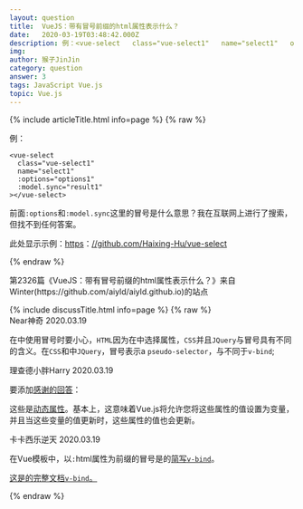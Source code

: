 ```yaml
---
layout: question
title:  VueJS：带有冒号前缀的html属性表示什么？
date:   2020-03-19T03:48:42.000Z
description: 例：<vue-select   class="vue-select1"   name="select1"   options="options1...
img: 
author: 猴子JinJin
category: question
answer: 3
tags: JavaScript Vue.js
topic: Vue.js
---
```

<div class="article-root">
  <div class="article">
    {% include articleTitle.html info=page %}
    {% raw %}
    <div class="article-content"><p><font style="vertical-align: inherit;"><font style="vertical-align: inherit;">例：</font></font></p>

<pre><code>&lt;vue-select <font></font>
  class="vue-select1" <font></font>
  name="select1"<font></font>
  :options="options1" <font></font>
  :model.sync="result1"<font></font>
&gt;&lt;/vue-select&gt;<font></font>
</code></pre>

<p><font style="vertical-align: inherit;"><font style="vertical-align: inherit;">前面</font></font><code>:options</code><font style="vertical-align: inherit;"><font style="vertical-align: inherit;">和</font></font><code>:model.sync</code><font style="vertical-align: inherit;"><font style="vertical-align: inherit;">这里</font><font style="vertical-align: inherit;">的冒号是什么意思</font><font style="vertical-align: inherit;">？</font><font style="vertical-align: inherit;">我在互联网上进行了搜索，但找不到任何答案。</font></font></p>

<p><font style="vertical-align: inherit;"><font style="vertical-align: inherit;">此处显示示例：</font><a href="https://github.com/Haixing-Hu/vue-select" rel="noreferrer"><font style="vertical-align: inherit;">https</font></a><font style="vertical-align: inherit;">：</font></font><a href="https://github.com/Haixing-Hu/vue-select" rel="noreferrer"><font style="vertical-align: inherit;"><font style="vertical-align: inherit;">//github.com/Haixing-Hu/vue-select</font></font></a></p></div>
    {% endraw %}
  </div>
  <p class="winter_mark">第2326篇《VueJS：带有冒号前缀的html属性表示什么？》来自Winter(https://github.com/aiyld/aiyld.github.io)的站点</p>
  <div class="discuss-wrapper">
    {% include discussTitle.html info=page %}
    {% raw %}
    <div class="discuss-item">
        <div class="discuss-parent">
          <div class="discuss-meta">
            <span class="discuss-user">Near神奇</span>
            <span class="discuss-time">2020.03.19</span>
          </div>
          <div class="discuss-comment"><p><font style="vertical-align: inherit;"><font style="vertical-align: inherit;">在中使用冒号时要小心，</font></font><code>HTML</code><font style="vertical-align: inherit;"><font style="vertical-align: inherit;">因为</font><font style="vertical-align: inherit;">在中</font><font style="vertical-align: inherit;">选择属性，</font></font><code>CSS</code><font style="vertical-align: inherit;"><font style="vertical-align: inherit;">并且</font></font><code>JQuery</code><font style="vertical-align: inherit;"><font style="vertical-align: inherit;">与冒号具有不同的含义。</font><font style="vertical-align: inherit;">在</font></font><code>CSS</code><font style="vertical-align: inherit;"><font style="vertical-align: inherit;">和中</font></font><code>JQuery</code><font style="vertical-align: inherit;"><font style="vertical-align: inherit;">，冒号表示a </font></font><code>pseudo-selector</code><font style="vertical-align: inherit;"><font style="vertical-align: inherit;">，与不同于</font></font><code>v-bind</code><font style="vertical-align: inherit;"><font style="vertical-align: inherit;">;</font></font></p></div>
        </div></div><div class="discuss-item">
        <div class="discuss-parent">
          <div class="discuss-meta">
            <span class="discuss-user">理查德小胖Harry</span>
            <span class="discuss-time">2020.03.19</span>
          </div>
          <div class="discuss-comment"><p><font style="vertical-align: inherit;"><font style="vertical-align: inherit;">要添加</font></font><a href="https://stackoverflow.com/a/44955735/4115031"><font style="vertical-align: inherit;"><font style="vertical-align: inherit;">感谢的回答</font></font></a><font style="vertical-align: inherit;"><font style="vertical-align: inherit;">：</font></font></p>

<p><font style="vertical-align: inherit;"><font style="vertical-align: inherit;">这些是</font></font><a href="https://vuejs.org/v2/guide/class-and-style.html" rel="nofollow noreferrer"><font style="vertical-align: inherit;"><font style="vertical-align: inherit;">动态属性</font></font></a><font style="vertical-align: inherit;"><font style="vertical-align: inherit;">。</font><font style="vertical-align: inherit;">基本上，这意味着Vue.js将允许您将这些属性的值设置为变量，并且当这些变量的值更新时，这些属性的值也会更新。</font></font></p></div>
        </div></div><div class="discuss-item">
        <div class="discuss-parent">
          <div class="discuss-meta">
            <span class="discuss-user">卡卡西乐逆天</span>
            <span class="discuss-time">2020.03.19</span>
          </div>
          <div class="discuss-comment"><p><font style="vertical-align: inherit;"><font style="vertical-align: inherit;">在Vue模板中，以</font></font><code>:</code><font style="vertical-align: inherit;"><font style="vertical-align: inherit;">html属性为前缀的</font><font style="vertical-align: inherit;">冒号</font><font style="vertical-align: inherit;">是的</font></font><a href="https://vuejs.org/v2/guide/syntax.html#v-bind-Shorthand" rel="noreferrer"><font style="vertical-align: inherit;"><font style="vertical-align: inherit;">简写</font></font><code>v-bind</code></a><font style="vertical-align: inherit;"><font style="vertical-align: inherit;">。</font></font></p>

<p><a href="https://vuejs.org/v2/api/#v-bind" rel="noreferrer"><font style="vertical-align: inherit;"><font style="vertical-align: inherit;">这是的完整文档</font></font><code>v-bind</code><font style="vertical-align: inherit;"><font style="vertical-align: inherit;">。</font></font></a></p></div>
        </div></div>
    {% endraw %}
  </div>
<div>

